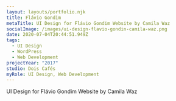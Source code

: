 ```yaml
---
layout: layouts/portfolio.njk
title: Flávio Gondim
metaTitle: UI Design for Flávio Gondim Website by Camila Waz
socialImage: /images/ui-design-flavio-gondin-camila-waz.png
date: 2020-07-04T20:44:51.949Z
tags:
  - UI Design
  - WordPress
  - Web Development
projectYear: "2017"
studio: Dois Cafés
myRole: UI Design, Web Development
---
```

UI Design for Flávio Gondim Website by Camila Waz
